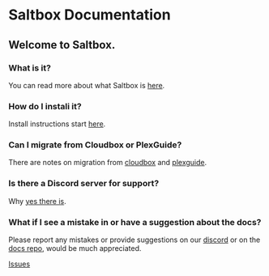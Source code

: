 # Saltbox Documentation

## Welcome to Saltbox.

### What is it?
You can read more about what Saltbox is [here](saltbox/basics/basics.md).

### How do I instali it?
Install instructions start [here](saltbox/prerequisites/prerequisites.md).

### Can I migrate from Cloudbox or PlexGuide?
There are notes on migration from [cloudbox](community/guides/cloudbox.md) and [plexguide](community/guides/plexguide.md).

### Is there a Discord server for support?
Why [yes there is](https://discord.gg/ugfKXpFND8).

### What if I see a mistake in or have a suggestion about the docs?
Please report any mistakes or provide suggestions on our [discord](https://discord.gg/ugfKXpFND8) or on the [docs repo](https://github.com/saltyorg/docs), would be much appreciated.

[Issues](https://github.com/saltyorg/docs/issues)

